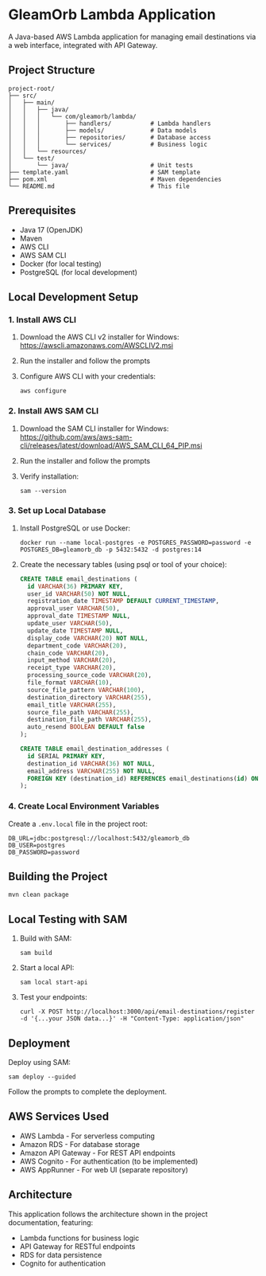 # GleamOrb Lambda Application

A Java-based AWS Lambda application for managing email destinations via a web interface, integrated with API Gateway.

## Project Structure

```
project-root/
├── src/
│   ├── main/
│   │   ├── java/
│   │   │   └── com/gleamorb/lambda/
│   │   │       ├── handlers/           # Lambda handlers
│   │   │       ├── models/             # Data models
│   │   │       ├── repositories/       # Database access
│   │   │       └── services/           # Business logic
│   │   └── resources/
│   └── test/
│       └── java/                       # Unit tests
├── template.yaml                       # SAM template
├── pom.xml                             # Maven dependencies
└── README.md                           # This file
```

## Prerequisites

- Java 17 (OpenJDK)
- Maven
- AWS CLI
- AWS SAM CLI
- Docker (for local testing)
- PostgreSQL (for local development)

## Local Development Setup

### 1. Install AWS CLI

1. Download the AWS CLI v2 installer for Windows:
   https://awscli.amazonaws.com/AWSCLIV2.msi

2. Run the installer and follow the prompts

3. Configure AWS CLI with your credentials:
   ```
   aws configure
   ```

### 2. Install AWS SAM CLI

1. Download the SAM CLI installer for Windows:
   https://github.com/aws/aws-sam-cli/releases/latest/download/AWS_SAM_CLI_64_PIP.msi

2. Run the installer and follow the prompts

3. Verify installation:
   ```
   sam --version
   ```

### 3. Set up Local Database

1. Install PostgreSQL or use Docker:
   ```
   docker run --name local-postgres -e POSTGRES_PASSWORD=password -e POSTGRES_DB=gleamorb_db -p 5432:5432 -d postgres:14
   ```

2. Create the necessary tables (using psql or tool of your choice):
   ```sql
   CREATE TABLE email_destinations (
     id VARCHAR(36) PRIMARY KEY,
     user_id VARCHAR(50) NOT NULL,
     registration_date TIMESTAMP DEFAULT CURRENT_TIMESTAMP,
     approval_user VARCHAR(50),
     approval_date TIMESTAMP NULL,
     update_user VARCHAR(50),
     update_date TIMESTAMP NULL,
     display_code VARCHAR(20) NOT NULL,
     department_code VARCHAR(20),
     chain_code VARCHAR(20),
     input_method VARCHAR(20),
     receipt_type VARCHAR(20),
     processing_source_code VARCHAR(20),
     file_format VARCHAR(10),
     source_file_pattern VARCHAR(100),
     destination_directory VARCHAR(255),
     email_title VARCHAR(255),
     source_file_path VARCHAR(255),
     destination_file_path VARCHAR(255),
     auto_resend BOOLEAN DEFAULT false
   );

   CREATE TABLE email_destination_addresses (
     id SERIAL PRIMARY KEY,
     destination_id VARCHAR(36) NOT NULL,
     email_address VARCHAR(255) NOT NULL,
     FOREIGN KEY (destination_id) REFERENCES email_destinations(id) ON DELETE CASCADE
   );
   ```

### 4. Create Local Environment Variables

Create a `.env.local` file in the project root:

```
DB_URL=jdbc:postgresql://localhost:5432/gleamorb_db
DB_USER=postgres
DB_PASSWORD=password
```

## Building the Project

```
mvn clean package
```

## Local Testing with SAM

1. Build with SAM:
   ```
   sam build
   ```

2. Start a local API:
   ```
   sam local start-api
   ```

3. Test your endpoints:
   ```
   curl -X POST http://localhost:3000/api/email-destinations/register -d '{...your JSON data...}' -H "Content-Type: application/json"
   ```

## Deployment

Deploy using SAM:

```
sam deploy --guided
```

Follow the prompts to complete the deployment.

## AWS Services Used

- AWS Lambda - For serverless computing
- Amazon RDS - For database storage
- Amazon API Gateway - For REST API endpoints
- AWS Cognito - For authentication (to be implemented)
- AWS AppRunner - For web UI (separate repository)

## Architecture

This application follows the architecture shown in the project documentation, featuring:
- Lambda functions for business logic
- API Gateway for RESTful endpoints
- RDS for data persistence
- Cognito for authentication

